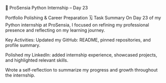 📘 ProSensia Python Internship – Day 23


Portfolio Polishing & Career Preparation
🗓️ Task Summary
On Day 23 of my Python internship at ProSensia, I focused on refining my professional presence and reflecting on my learning journey.

 Key Activities:
Updated my GitHub: README, pinned repositories, and profile summary.

Polished my LinkedIn: added internship experience, showcased projects, and highlighted relevant skills.

Wrote a self-reflection to summarize my progress and growth throughout the internship.

